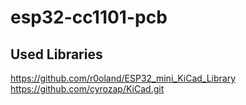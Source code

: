 # esp32-cc1101-pcb


## Used Libraries

https://github.com/r0oland/ESP32_mini_KiCad_Library
https://github.com/cyrozap/KiCad.git